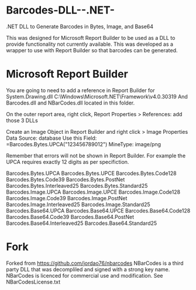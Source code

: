 # Barcodes-DLL--.NET-
.NET DLL to Generate Barcodes in Bytes, Image, and Base64

This was designed for Microsoft Report Builder to be used as a DLL to provide functionality not currently available.
This was developed as a wrapper to use with Report Builder so that barcodes can be generated.


# Microsoft Report Builder 
You are going to need to add a reference in Report Builder for System.Drawing.dll C:\Windows\Microsoft.NET\Framework\v4.0.30319
And Barcodes.dll and NBarCodes.dll located in this folder.

On the outer report area, right click, Report Properties > References: add those 3 DLLs

Create an Image Object in Report Builder and right click > Image Properties
Data Source: database
Use this Field: =Barcodes.Bytes.UPCA("123456789012")
MineType: image/png

Remember that errors will not be shown in Report Builder. 
For example the UPCA requires exactly 12 digits as per specifiction.

Barcodes.Bytes.UPCA
Barcodes.Bytes.UPCE
Barcodes.Bytes.Code128
Barcodes.Bytes.Code39
Barcodes.Bytes.PostNet
Barcodes.Bytes.Interleaved25
Barcodes.Bytes.Standard25
Barcodes.Image.UPCA
Barcodes.Image.UPCE
Barcodes.Image.Code128
Barcodes.Image.Code39
Barcodes.Image.PostNet
Barcodes.Image.Interleaved25
Barcodes.Image.Standard25
Barcodes.Base64.UPCA
Barcodes.Base64.UPCE
Barcodes.Base64.Code128
Barcodes.Base64.Code39
Barcodes.Base64.PostNet
Barcodes.Base64.Interleaved25
Barcodes.Base64.Standard25

# Fork
Forked from https://github.com/jordao76/nbarcodes
NBarCodes is a third party DLL that was decompliled and signed with a strong key name.
NBarCodes is licenced for commercial use and modification. See NBarCodesLicense.txt
